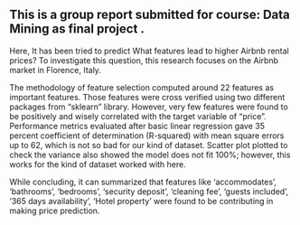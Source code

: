 
## This is a group report submitted for course: Data Mining as final project .

Here, It has been tried to predict What features lead to higher Airbnb rental prices? To investigate this question, this research focuses on the Airbnb market in Florence, Italy.

The methodology of feature selection computed around 22 features as important features. Those features were cross verified using two different packages from “sklearn” library. However, very few features were found to be positively and wisely correlated with the target variable of “price”. Performance metrics evaluated after basic linear regression gave 35 percent coefficient of determination (R-squared) with mean square errors up to 62, which is not so bad for our kind of dataset. Scatter plot plotted to check the variance also showed the model does not fit 100%; however, this works for the kind of dataset worked with here. 

While concluding, it can summarized that features like ‘accommodates’, ‘bathrooms’, ‘bedrooms’, ‘security deposit’, ‘cleaning fee’, ‘guests included’, ‘365 days availability’, ‘Hotel property’ were found to be contributing in making price prediction.
